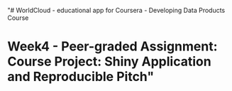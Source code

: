 "# WorldCloud - educational app for Coursera - Developing Data Products Course
# Week4 - Peer-graded Assignment: Course Project: Shiny Application and Reproducible Pitch"

